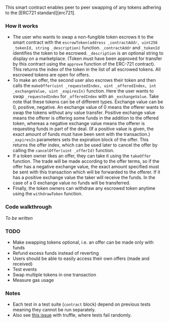 This smart contract enables peer to peer swapping of any tokens adhering to the [ERC721 standard][erc721]. 
### How it works
  - The user who wants to swap a non-fungible token escrows it to the smart contract with the `escrowToken(address _contractAddr, uint256 _tokenId, string _description)` function. `_contractAddr` and `_tokenId` identifies the token to be escrowed. `_description` is an optional string to display on a marketplace. (Token must have been approved for transfer by this contract using the `approve` function of the ERC-721 contract). This returns the index of the token in the list of all escrowed tokens. All escrowed tokens are open for offers.
  -  To make an offer, the second user also escrows their token and then calls the `makeOffer(uint _requestedIndex, uint _offeredIndex, int _exchangeValue, uint _expiresIn)` function. Here the user wants to swap `_requestedIndex` for `_offeredIndex` with an `_exchangeValue`. Take note that these tokens can be of different types. Exchange value can be 0, positive, negative. An exchange value of 0 means the offerer wants to swap the tokens without any value transfer. Positive exchange value means the offerer is offering some funds in the addition to the offered token, whereas a negative exchange value means the offerer is requesting funds in part of the deal. (If a positive value is given, the exact amount of funds must have been sent with the transaction.) `_expiresIn` parameters sets the expiration block of the offer. This returns the offer index, which can be used later to cancel the offer by calling the `cancelOffer(uint _offerId)` function.
  -  If a token owner likes an offer, they can take it using the `takeOffer` function. The trade will be made according to the offer terms, so if the offer has a negative exchange value, the exact amount specified must be sent with this transaction which will be forwarded to the offerer. If it has a positive exchange value the taker will receive the funds. In the case of a 0 exchange value no funds will be transferred.
  -  Finally, the token owners can withdraw any escrowed token anytime using the `withdrawToken` function.
### Code walkthrough
_To be written_
### TODO
- Make swapping tokens optional, i.e. an offer can be made only with funds
- Refund excess funds instead of reverting
- Users should be able to easily access their own offers (made and received)
- Test events
- Swap multiple tokens in one transaction
- Measure gas usage
### Notes
- Each test in a test suite (`contract` block) depend on previous tests meaning they cannot be run separately.
- Also see [this issue](https://github.com/trufflesuite/truffle/issues/557) with truffle, where tests fail randomly.
